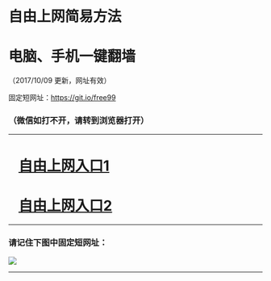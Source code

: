 ﻿# 自由上网简易方法

# 电脑、手机一键翻墙

（2017/10/09 更新，网址有效）

固定短网址：https://git.io/free99

### （微信如打不开，请转到浏览器打开）


***





# &nbsp;&nbsp; <a href="http://ft1839913831.fwq-tz-1001.info/fwqtz01.html?t=10090015766 " target="_blank">自由上网入口1</a>
# &nbsp;&nbsp; <a href="http://ft1608514735.fwq-tz-1002.info/fwqtz02.html?t=10090014861 " target="_blank">自由上网入口2</a>
***

### 请记住下图中固定短网址：

<img src="https://s3-us-west-2.amazonaws.com/fwq-1001/yjfq-20170905okok.png" /> 


***

